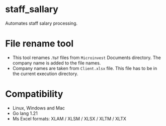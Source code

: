 # staff_sallary
Automates staff salary processing.

# File rename tool
* This tool renames .тьт files from `Microinvest` Documents directory. The company name is added to the file names.
* Company names are taken from `Client.xlsx` file. This file has to be in the current execution directory.

# Compatibility
* Linux, Windows and Mac
* Go lang 1.21
* Ms Excel formats: XLAM / XLSM / XLSX / XLTM / XLTX

